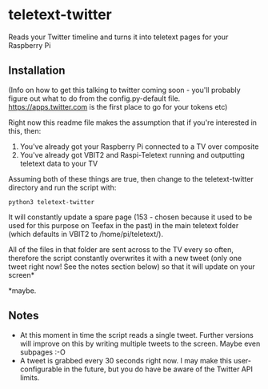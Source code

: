 # teletext-twitter
Reads your Twitter timeline and turns it into teletext pages for your Raspberry Pi

## Installation
(Info on how to get this talking to twitter coming soon - you'll probably figure out what to do from the config.py-default file. https://apps.twitter.com is the first place to go for your tokens etc)

Right now this readme file makes the assumption that if you're interested in this, then:

1) You've already got your Raspberry Pi connected to a TV over composite
2) You've already got VBIT2 and Raspi-Teletext running and outputting teletext data to your TV

Assuming both of these things are true, then change to the teletext-twitter directory and run the script with:

`python3 teletext-twitter`

It will constantly update a spare page (153 - chosen because it used to be used for this purpose on Teefax in the past) in the main teletext folder (which defaults in VBIT2 to /home/pi/teletext/).

All of the files in that folder are sent across to the TV every so often, therefore the script constantly overwrites it with a new tweet (only one tweet right now! See the notes section below) so that it will update on your screen*

*maybe. 

## Notes
* At this moment in time the script reads a single tweet. Further versions will improve on this by writing multiple tweets to the screen. Maybe even subpages :-O
* A tweet is grabbed every 30 seconds right now. I may make this user-configurable in the future, but you do have be aware of the Twitter API limits.
